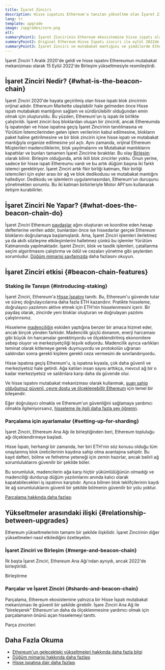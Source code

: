 ```yaml
---
title: İşaret Zinciri
description: Hisse ispatını Ethereum'a tanıtan yükseltme olan İşaret Zinciri hakkında bilgi edinin.
lang: tr
template: upgrade
image: /upgrades/core.png
alt:
summaryPoint1: İşaret Zincirinin Ethereum ekosistemine hisse ispatı olarak eklenmesi.
summaryPoint2: Original Ethereum Hisse İspatı zinciri ile eylül 2022de birleştirilmiştir.
summaryPoint3: İşaret Zinciri ve mutabakat mantığını ve şimdilerde Ethereumu güvende tutan blok dedikodusu protokolünü tanıttı.
---
```


<UpgradeStatus isShipped dateKey="page-upgrades:page-upgrades-beacon-date">
  İşaret Zinciri 1 Aralık 2020'de geldi ve hisse ispatını Ethereumun mutabakat mekanizması olarak 15 Eylül 2022'de Birleşim yükseltmesiyle resmileştirdi.
</UpgradeStatus>

## İşaret Zinciri Nedir? \{#what-is-the-beacon-chain}

İşaret Zinciri 2020'de hayata geçirilmiş olan hisse ispatı blok zincirinin orijinal adıdır. Ethereum Markette ulaşılabilir hale gelmeden önce Hisse ispatı mutabakatı mantığının sağlam ve sürdürülebilir olduğundan emin olmak için oluşturuldu. Bu yüzden, Ethereum'un iş ispatı ile birlikte çalıştırıldı. İşaret zinciri boş bloklardan oluşan bir zincirdi, ancak Ethereumda İş ispatından ve hisse ispatına geçiş İşaret Zincirinin tanıtılmasına ve Yürütüm İstemcilerinden gelen işlem verilerinin kabul edilmesine, blokların paket haline getirilmesine ve bir blok zincirin içine hisse ispatı ve mutabakat mantığıyla organize edilmesine yol açtı. Aynı zamanda, orijinal Ethereum Müşterileri madenciliklerini, blok yayılmalarını ve Mutabakat mantıklarını kapattılar ve bunları tamamen İşaret Zincirine bıraktılar. Bu olay [Birleşim](/roadmap/merge/) olarak bilinir. Birleşim olduğunda, artık ikili blok zincirler yoktu. Onun yerine, sadece bir hisse ispatı Ethereumu vardı ve bu artık düğüm başına iki farklı istemci gerektiriyor. İşaret Zinciri artık fikir birliği katmanı, fikir birliği istemcileri için eşler arası bir ağ ve blok dedikodusu ve mutabakat mantığını hallediyor. Dedikodu ve işlemlerin uygulanmasından, Ethereum'un duruşunu yönetmekten sorumlu. Bu iki katman birbirleriyle Motor API'sını kullanarak iletişim kurabilirler.

## İşaret Zinciri Ne Yapar? \{#what-does-the-beacon-chain-do}

İşaret Zinciri Ethereum [paydaşlar](/staking/) ağını oluşturan ve koordine eden hesap defterlerine verilen addır, bunlardan önce ise hissedarlar gerçek Ethereum bloklarını doğrulamaya başlamışlardı. Ama, İşaret Zinciri işlemleri ilerletmez ya da akıllı sözleşme etkileşimlerini halletmez çünkü bu işlemler Yürütüm Katmanında yapılmaktadır. İşaret Zinciri, blok ve tasdik işlemleri, çatallanma seçim algoritmasını çalıştırma ve ödül ve cezaları yönetme gibi şeylerden sorumludur. [Düğüm mimarisi sayfamızda](/developers/docs/nodes-and-clients/node-architecture/#node-comparison) daha fazlasını okuyun.

## İşaret Zinciri etkisi \{#beacon-chain-features}

### Staking ile Tanışın \{#introducing-staking}

İşaret Zinciri, Ethereum'a [Hisse İspatını](/developers/docs/consensus-mechanisms/pos/) tanıttı. Bu, Ethereum'u güvende tutar ve süreç doğrulayıcılarına daha fazla ETH kazandırır. Pratikte hisseleme, doğrulayıcı yazılımını aktive etmek için ETH'nin hisselenmesini içerir. Bir paydaş olarak, zincirde yeni bloklar oluşturan ve doğrulayan yazılımı çalıştırırsınız.

Hisseleme [ madenciliğin](/developers/docs/mining/) eskiden yaptığına benzer bir amaca hizmet eder, ancak birçok yönden farklıdır. Madencilik güçlü donanım, enerji harcaması gibi büyük ön harcamalar gerektiriyordu ve ölçeklendirilmiş ekonomilere sebep oluyor ve merkeziyetçiliği teşvik ediyordu. Madencilik ayrıca varlıkları teminat olarak kitlemeye gerek duymuyordu ve protokolün uğranan saldırıdan sonra gerekli kişilere gerekli ceza vermesini de sınırlandırıyordu.

Hisse ispatına geçiş Ethereum'u, iş ispatına kıyasla, çok daha güvenli ve merkeziyetsiz hale getirdi. Ağa katılan insan sayısı arttıkça, mevcut ağ bir o kadar merkeziyetsiz ve saldırılara karşı daha da güvende olur.

Ve hisse ispatını mutabakat mekanizması olarak kullanmak, [ şuan sahip olduğumuz güvenli, çevre dostu ve ölçeklenebillir Ethereum](/roadmap/vision/) için temel bir bileşendir.

<InfoBanner emoji=":money_bag:">
  Eğer doğrulayıcı olmakla ve Ethereum'un güvenliğini sağlamaya yardımcı olmakla ilgileniyorsanız, <a href="/staking/">hisseleme ile ilgili daha fazla şey öğrenin</a>.
</InfoBanner>

### Parçalama için ayarlamalar \{#setting-up-for-sharding}

İşaret Zinciri, Ethereum Ana Ağı ile birleştiğinden beri, Ethereum topluluğu ağı ölçeklendirmeye başladı.

Hisse İspatı, herhangi bir zamanda, her biri ETH'nin söz konusu olduğu tüm onaylanmış blok üreticilerinin kaydına sahip olma avantajına sahiptir. Bu kayıt defteri, bölme ve fethetme yeteneği için zemin hazırlar, ancak belirli ağ sorumluluklarını güvenilir bir şekilde böler.

Bu sorumluluk, madencilerin ağa karşı hiçbir yükümlülüğünün olmadığı ve madenciliği durdurup düğüm yazılımlarını anında kalıcı olarak kapatabilecekleri iş ispatının karşıtıdır. Ayrıca bilinen blok teklifçilerinin kaydı ile ağ sorumluluklarını güvenli bir şekilde bölmenin güvenilir bir yolu yoktur.

[Parçalama hakkında daha fazlası](/roadmap/danksharding/)

## Yükseltmeler arasındaki ilişki \{#relationship-between-upgrades}

Ethereum yükseltmelerinin tamamı bir şekilde ilişkilidir. İşaret Zincirinin diğer yükseltmeleri nasıl etkilediğini özetleyelim.

### İşaret Zinciri ve Birleşim \{#merge-and-beacon-chain}

İlk başta İşaret Zinciri, Ethereum Ana Ağı'ndan ayrıydı, ancak 2022'de birleştirildi.

<ButtonLink to="/roadmap/merge/">
  Birleştirme
</ButtonLink>

### Parçalar ve İşaret Zinciri \{#shards-and-beacon-chain}

Parçalama, Ethereum ekosistemine yalnızca bir Hisse İspatı mutabakat mekanizması ile güvenli bir şekilde girebilir. İşare Zinciri Ana Ağ ile "bireleşerek" Ethereum'un daha da ölçeklenmesine yardımcı olmak için parçalamanın önünü açan hisselemeyi tanıttı.

<ButtonLink to="/roadmap/danksharding/">
  Parça zincirleri
</ButtonLink>

## Daha Fazla Okuma

- [Ethereum'un gelecekteki yükseltmeleri hakkında daha fazla bilgi](/roadmap/vision)
- [Düğüm mimarisi hakkında daha fazlası](/developers/docs/nodes-and-clients/node-architecture)
- [Hisse ispatına dair daha fazlası](/developers/docs/consensus-mechanisms/pos)

